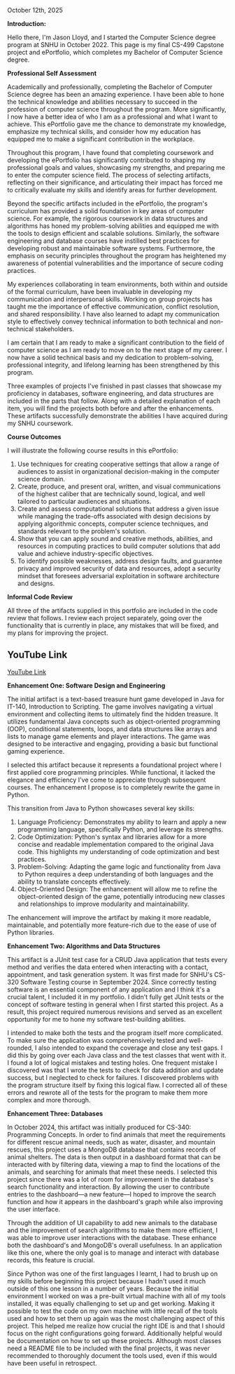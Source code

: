 October 12th, 2025

**Introduction:**

Hello there, I'm Jason Lloyd, and I started the Computer Science degree program at SNHU in October 2022. This page is my final CS-499 Capstone project and ePortfolio, which completes my Bachelor of Computer Science degree.

**Professional Self Assessment**

Academically and professionally, completing the Bachelor of Computer Science degree has been an amazing experience. I have been able to hone the technical knowledge and abilities necessary to succeed in the profession of computer science throughout the program. More significantly, I now have a better idea of who I am as a professional and what I want to achieve. This ePortfolio gave me the chance to demonstrate my knowledge, emphasize my technical skills, and consider how my education has equipped me to make a significant contribution in the workplace. 

Throughout this program, I have found that completing coursework and developing the ePortfolio has significantly contributed to shaping my professional goals and values, showcasing my strengths, and preparing me to enter the computer science field. The process of selecting artifacts, reflecting on their significance, and articulating their impact has forced me to critically evaluate my skills and identify areas for further development.

Beyond the specific artifacts included in the ePortfolio, the program's curriculum has provided a solid foundation in key areas of computer science. For example, the rigorous coursework in data structures and algorithms has honed my problem-solving abilities and equipped me with the tools to design efficient and scalable solutions. Similarly, the software engineering and database courses have instilled best practices for developing robust and maintainable software systems. Furthermore, the emphasis on security principles throughout the program has heightened my awareness of potential vulnerabilities and the importance of secure coding practices.

My experiences collaborating in team environments, both within and outside of the formal curriculum, have been invaluable in developing my communication and interpersonal skills. Working on group projects has taught me the importance of effective communication, conflict resolution, and shared responsibility. I have also learned to adapt my communication style to effectively convey technical information to both technical and non-technical stakeholders.

I am certain that I am ready to make a significant contribution to the field of computer science as I am ready to move on to the next stage of my career. I now have a solid technical basis and my dedication to problem-solving, professional integrity, and lifelong learning has been strengthened by this program.

Three examples of projects I've finished in past classes that showcase my proficiency in databases, software engineering, and data structures are included in the parts that follow. Along with a detailed explanation of each item, you will find the projects both before and after the enhancements. These artifacts successfully demonstrate the abilities I have acquired during my SNHU coursework.

**Course Outcomes**

I will illustrate the following course results in this ePortfolio:

1. Use techniques for creating cooperative settings that allow a range of audiences to assist in organizational decision-making in the computer science domain.
2. Create, produce, and present oral, written, and visual communications of the highest caliber that are technically sound, logical, and well tailored to particular audiences and situations.
3. Create and assess computational solutions that address a given issue while managing the trade-offs associated with design decisions by applying algorithmic concepts, computer science techniques, and standards relevant to the problem's solution.
4. Show that you can apply sound and creative methods, abilities, and resources in computing practices to build computer solutions that add value and achieve industry-specific objectives.
5. To identify possible weaknesses, address design faults, and guarantee privacy and improved security of data and resources, adopt a security mindset that foresees adversarial exploitation in software architecture and designs.

**Informal Code Review**

All three of the artifacts supplied in this portfolio are included in the code review that follows. I review each project separately, going over the functionality that is currently in place, any mistakes that will be fixed, and my plans for improving the project.

## YouTube Link

<a href="https://www.youtube.com/watch?v=Yj4KP8nR7W4">YouTube Link</a>


**Enhancement One: Software Design and Engineering**

The initial artifact is a text-based treasure hunt game developed in Java for IT-140, Introduction to Scripting. The game involves navigating a virtual environment and collecting items to ultimately find the hidden treasure. It utilizes fundamental Java concepts such as object-oriented programming (OOP), conditional statements, loops, and data structures like arrays and lists to manage game elements and player interactions. The game was designed to be interactive and engaging, providing a basic but functional gaming experience.

I selected this artifact because it represents a foundational project where I first applied core programming principles. While functional, it lacked the elegance and efficiency I've come to appreciate through subsequent courses. The enhancement I propose is to completely rewrite the game in Python.

This transition from Java to Python showcases several key skills:

1. Language Proficiency: Demonstrates my ability to learn and apply a new programming language, specifically Python, and leverage its strengths.
2. Code Optimization: Python's syntax and libraries allow for a more concise and readable implementation compared to the original Java code. This highlights my understanding of code optimization and best practices.
3. Problem-Solving: Adapting the game logic and functionality from Java to Python requires a deep understanding of both languages and the ability to translate concepts effectively.
4. Object-Oriented Design: The enhancement will allow me to refine the object-oriented design of the game, potentially introducing new classes and relationships to improve modularity and maintainability.

The enhancement will improve the artifact by making it more readable, maintainable, and potentially more feature-rich due to the ease of use of Python libraries.


**Enhancement Two: Algorithms and Data Structures**

This artifact is a JUnit test case for a CRUD Java application that tests every method and verifies the data entered when interacting with a contact, appointment, and task generation system. It was first made for SNHU's CS-320 Software Testing course in September 2024. Since correctly testing software is an essential component of any application and I think it's a crucial talent, I included it in my portfolio. I didn't fully get JUnit tests or the concept of software testing in general when I first started this project. As a result, this project required numerous revisions and served as an excellent opportunity for me to hone my software test-building abilities.

I intended to make both the tests and the program itself more complicated. To make sure the application was comprehensively tested and well-rounded, I also intended to expand the coverage and close any test gaps. I did this by going over each Java class and the test classes that went with it. I found a lot of logical mistakes and testing holes. One frequent mistake I discovered was that I wrote the tests to check for data addition and update success, but I neglected to check for failures. I discovered problems with the program structure itself by fixing this logical flaw. I corrected all of these errors and rewrote all of the tests for the program to make them more complex and more thorough.

**Enhancement Three: Databases**

In October 2024, this artifact was initially produced for CS-340: Programming Concepts. In order to find animals that meet the requirements for different rescue animal needs, such as water, disaster, and mountain rescues, this project uses a MongoDB database that contains records of animal shelters. The data is then output in a dashboard format that can be interacted with by filtering data, viewing a map to find the locations of the animals, and searching for animals that meet these needs. I selected this project since there was a lot of room for improvement in the database's search functionality and interaction. By allowing the user to contribute entries to the dashboard—a new feature—I hoped to improve the search function and how it appears in the dashboard's graph while also improving the user interface.

Through the addition of UI capability to add new animals to the database and the improvement of search algorithms to make them more efficient, I was able to improve user interactions with the database. These enhance both the dashboard's and MongoDB's overall usefulness. In an application like this one, where the only goal is to manage and interact with database records, this feature is crucial.

Since Python was one of the first languages I learnt, I had to brush up on my skills before beginning this project because I hadn't used it much outside of this one lesson in a number of years. Because the initial environment I worked on was a pre-built virtual machine with all of my tools installed, it was equally challenging to set up and get working. Making it possible to test the code on my own machine with little recall of the tools used and how to set them up again was the most challenging aspect of this project. This helped me realize how crucial the right IDE is and that I should focus on the right configurations going forward. Additionally helpful would be documentation on how to set up these projects. Although most classes need a README file to be included with the final projects, it was never recommended to thoroughly document the tools used, even if this would have been useful in retrospect.
   
